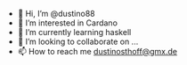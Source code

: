 - 👋 Hi, I’m @dustino88
- 👀 I’m interested in Cardano
- 🌱 I’m currently learning haskell
- 💞️ I’m looking to collaborate on ...
- 📫 How to reach me dustinosthoff@gmx.de

<!---
dustino88/dustino88 is a ✨ special ✨ repository because its `README.md` (this file) appears on your GitHub profile.
You can click the Preview link to take a look at your changes.
--->
